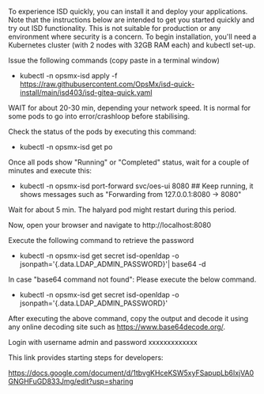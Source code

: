 To experience ISD quickly, you can install it and deploy your applications. Note that the instructions below are intended to get you started quickly and try out ISD functionality. This is not suitable for production or any environment where security is a concern.
To begin installation, you'll need a Kubernetes cluster  (with 2 nodes with 32GB RAM each) and kubectl set-up.

Issue the following commands (copy paste in a terminal window)
- kubectl -n opsmx-isd apply -f https://raw.githubusercontent.com/OpsMx/isd-quick-install/main/isd403/isd-gitea-quick.yaml

WAIT for about 20-30 min, depending your network speed.
It is normal for some pods to go into error/crashloop before stabilising.

Check the status of the pods by executing this command:
- kubectl -n opsmx-isd get po

Once all pods show "Running" or "Completed" status, wait for a couple of minutes and execute this:
- kubectl -n opsmx-isd  port-forward svc/oes-ui 8080  ## Keep running, it shows messages such as "Forwarding from 127.0.0.1:8080 -> 8080"

Wait for about 5 min. The halyard pod might restart during this period.

Now, open your browser and navigate to http://localhost:8080

Execute the following command to retrieve the password

- kubectl -n opsmx-isd get secret isd-openldap -o jsonpath='{.data.LDAP_ADMIN_PASSWORD}'| base64 -d

In case "base64 command not found": Please execute the below command.

- kubectl -n opsmx-isd get secret isd-openldap -o jsonpath='{.data.LDAP_ADMIN_PASSWORD}'

After executing the above command, copy the output and decode it using any online decoding site such as https://www.base64decode.org/.

Login with username admin and password xxxxxxxxxxxxx

This link provides starting steps for developers:

https://docs.google.com/document/d/1tbvgKHceKSW5xyFSapupLb6IxjVA0GNGHFuGD833Jmg/edit?usp=sharing
